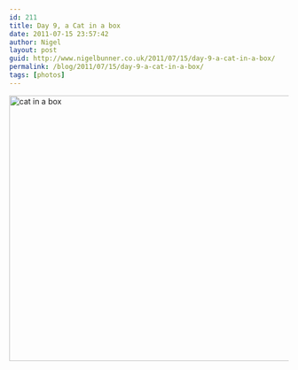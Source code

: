```yaml
---
id: 211
title: Day 9, a Cat in a box
date: 2011-07-15 23:57:42
author: Nigel
layout: post
guid: http://www.nigelbunner.co.uk/2011/07/15/day-9-a-cat-in-a-box/
permalink: /blog/2011/07/15/day-9-a-cat-in-a-box/
tags: [photos]
---
```

[<img src="https://farm7.static.flickr.com/6020/5941560250_b27ec99424_z.jpg" width="640" height="480" alt="cat in a box" />](https://www.flickr.com/photos/icklephotos/5941560250/ "cat in a box by icle fotos, on Flickr")